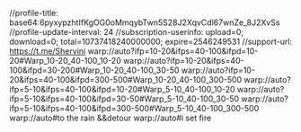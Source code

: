 //profile-title: base64:6pyxypzhtIfKgOG0oMmqybTwn5S28J2XqvCdl67wnZe_8J2XvSs
//profile-update-interval: 24
//subscription-userinfo: upload=0; download=0; total=10737418240000000; expire=2546249531
//support-url: https://t.me/Shervini
warp://auto?ifp=10-20&ifps=40-100&ifpd=10-20#Warp_10-20_40-100_10-20 warp://auto?ifp=10-20&ifps=40-100&ifpd=30-200#Warp_10-20_40-100_30-50 warp://auto?ifp=10-20&ifps=40-100&ifpd=300-500#Warp_10-20_40-100_300-500 
warp://auto?ifp=5-10&ifps=40-100&ifpd=10-20#Warp_5-10_40-100_10-20 
warp://auto?ifp=5-10&ifps=40-100&ifpd=30-50#Warp_5-10_40-100_30-50 
warp://auto?ifp=5-10&ifps=40-100&ifpd=300-500#Warp_5-10_40-100_300-500
warp://auto#to the rain &&detour
warp://auto#i set fire
